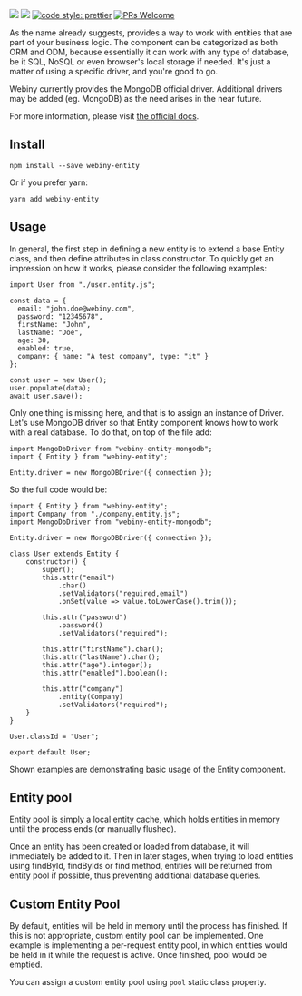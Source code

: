 [![](https://img.shields.io/npm/dw/webiny-entity.svg)](https://www.npmjs.com/package/webiny-entity) 
[![](https://img.shields.io/npm/v/webiny-entity.svg)](https://www.npmjs.com/package/webiny-entity)
[![code style: prettier](https://img.shields.io/badge/code_style-prettier-ff69b4.svg?style=flat-square)](https://github.com/prettier/prettier)
[![PRs Welcome](https://img.shields.io/badge/PRs-welcome-brightgreen.svg?style=flat-square)](http://makeapullrequest.com)

As the name already suggests, provides a way to work 
with entities that are part of your business logic. 
The component can be categorized as both ORM and ODM, 
because essentially it can work with any type of database, 
be it SQL, NoSQL or even browser's local storage if needed. 
It's just a matter of using a specific driver, and you're good to go.

Webiny currently provides the MongoDB official driver.
Additional drivers may be added (eg. MongoDB) as the need arises in 
the near future.

For more information, please visit 
[the official docs](https://docs.webiny.com/docs/developer-tutorials/plugins-crash-course).

## Install
```
npm install --save webiny-entity
```

Or if you prefer yarn: 
```
yarn add webiny-entity
```

## Usage
In general, the first step in defining a new entity is to extend a base 
Entity class, and then define attributes in class constructor. 
To quickly get an impression on how it works, please consider the 
following examples:

```
import User from "./user.entity.js";

const data = {
  email: "john.doe@webiny.com",
  password: "12345678",
  firstName: "John",
  lastName: "Doe",
  age: 30,
  enabled: true,
  company: { name: "A test company", type: "it" }
};

const user = new User();
user.populate(data);
await user.save();
```
Only one thing is missing here, and that is to assign an instance of 
Driver. Let's use MongoDB driver so that Entity component knows how to 
work with a real database. To do that, on top of the file add:

```
import MongoDbDriver from "webiny-entity-mongodb";
import { Entity } from "webiny-entity";

Entity.driver = new MongoDBDriver({ connection });
```

So the full code would be:

```
import { Entity } from "webiny-entity";
import Company from "./company.entity.js";
import MongoDbDriver from "webiny-entity-mongodb";

Entity.driver = new MongoDBDriver({ connection });

class User extends Entity {
    constructor() {
        super();
        this.attr("email")
            .char()
            .setValidators("required,email")
            .onSet(value => value.toLowerCase().trim());

        this.attr("password")
            .password()
            .setValidators("required");
            
        this.attr("firstName").char();
        this.attr("lastName").char();
        this.attr("age").integer();
        this.attr("enabled").boolean();
        
        this.attr("company")
            .entity(Company)
            .setValidators("required");
    }
}

User.classId = "User";

export default User;
```

Shown examples are demonstrating basic usage of the Entity component. 

## Entity pool
Entity pool is simply a local entity cache, which holds entities in 
memory until the process ends (or manually flushed).

Once an entity has been created or loaded from database, it will 
immediately be added to it. Then in later stages, when trying 
to load entities using findById, findByIds or find method, 
entities will be returned from entity pool if possible, 
thus preventing additional database queries.

## Custom Entity Pool
By default, entities will be held in memory until the process has 
finished. If this is not appropriate, custom entity pool can be 
implemented. One example is implementing a per-request entity pool, 
in which entities would be held in it while the request is active. 
Once finished, pool would be emptied.

You can assign a custom entity pool using `pool` static class property.
